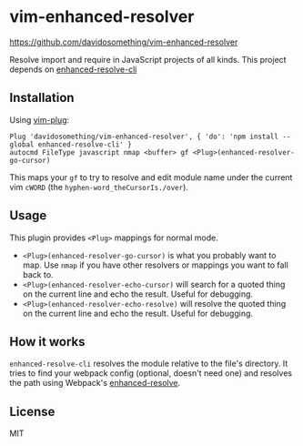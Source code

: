 # vim-enhanced-resolver

<https://github.com/davidosomething/vim-enhanced-resolver>

Resolve import and require in JavaScript projects of all kinds.
This project depends on
[enhanced-resolve-cli](https://github.com/davidosomething/enhanced-resolve-cli)

## Installation

Using [vim-plug](https://github.com/junegunn/vim-plug):

```vim
Plug 'davidosomething/vim-enhanced-resolver', { 'do': 'npm install --global enhanced-resolve-cli' }
autocmd FileType javascript nmap <buffer> gf <Plug>(enhanced-resolver-go-cursor)
```

This maps your `gf` to try to resolve and edit module name under the current
vim `cWORD` (the `hyphen-word_theCursorIs./over`).

## Usage

This plugin provides `<Plug>` mappings for normal mode.

- `<Plug>(enhanced-resolver-go-cursor)` is what you probably want to map. Use
  `nmap` if you have other resolvers or mappings you want to fall back to.
- `<Plug>(enhanced-resolver-echo-cursor)` will search for a quoted thing on the
  current line and echo the result. Useful for debugging.
- `<Plug>(enhanced-resolver-echo-resolve)` will resolve the quoted thing on
  the current line and echo the result. Useful for debugging.

## How it works

`enhanced-resolve-cli` resolves the module relative to the file's directory.
It tries to find your webpack config (optional, doesn't need one) and resolves
the path using Webpack's
[enhanced-resolve](https://github.com/webpack/enhanced-resolve).

## License

MIT

